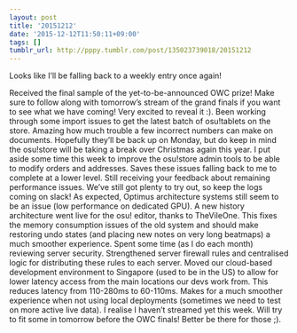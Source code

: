 ```yaml
---
layout: post
title: '20151212'
date: '2015-12-12T11:50:11+09:00'
tags: []
tumblr_url: http://pppy.tumblr.com/post/135023739018/20151212
---
```

Looks like I’ll be falling back to a weekly entry once again!

Received the final sample of the yet-to-be-announced OWC prize! Make sure to follow along with tomorrow’s stream of the grand finals if you want to see what we have coming! Very excited to reveal it :).
Been working through some import issues to get the latest batch of osu!tablets on the store. Amazing how much trouble a few incorrect numbers can make on documents. Hopefully they’ll be back up on Monday, but do keep in mind the osu!store will be taking a break over Christmas again this year.
I put aside some time this week to improve the osu!store admin tools to be able to modify orders and addresses. Saves these issues falling back to me to complete at a lower level.
Still receiving your feedback about remaining performance issues. We’ve still got plenty to try out, so keep the logs coming on slack! As expected, Optimus architecture systems still seem to be an issue (low performance on dedicated GPU).
A new history architecture went live for the osu! editor, thanks to TheVileOne. This fixes the memory consumption issues of the old system and should make restoring undo states (and placing new notes on very long beatmaps) a much smoother experience.
Spent some time (as I do each month) reviewing server security. Strengthened server firewall rules and centralised logic for distributing these rules to each server.
Moved our cloud-based development environment to Singapore (used to be in the US) to allow for lower latency access from the main locations our devs work from. This reduces latency from 110-280ms to 60-110ms. Makes for a much smoother experience when not using local deployments (sometimes we need to test on more active live data).
I realise I haven’t streamed yet this week. Will try to fit some in tomorrow before the OWC finals! Better be there for those ;).
